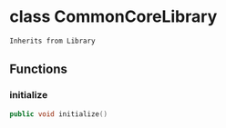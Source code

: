 # class CommonCoreLibrary


```cpp
Inherits from Library
```



## Functions

### initialize

```cpp
public void initialize()
```




